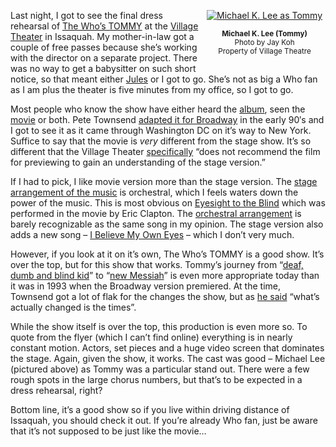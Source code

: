 <div
style="padding-right: 5px; padding-left: 5px; float: right; padding-bottom: 5px">

<div style="text-align: center">

[![Michael K. Lee as
Tommy](http://s3.amazonaws.com/devhawk_images/WindowsLiveWriter/Capt.WalkerDidntComeHome_B646/TOMMY_pre-press_3.jpg)](http://www.villagetheatre.org/mainstage_tommy07.shtml)

</div>

<div style="font-size: smaller; text-align: center">

<span style="font-weight: bold">Michael K. Lee (Tommy)</span>\
Photo by Jay Koh\
Property of Village Theatre

</div>

</div>

Last night, I got to see the final dress rehearsal of [The Who’s
TOMMY](http://www.villagetheatre.org/mainstage_tommy07.shtml) at the
[Village Theater](http://www.villagetheatre.org) in Issaquah. My
mother-in-law got a couple of free passes because she’s working with the
director on a separate project. There was no way to get a babysitter on
such short notice, so that meant either
[Jules](http://techiewife.spaces.msn.com/) or I got to go. She’s not as
big a Who fan as I am plus the theater is five minutes from my office,
so I got to go.

Most people who know the show have either heard the
[album](http://www.rhapsody.com/thewho/tommy), seen the
[movie](http://www.imdb.com/title/tt0073812/) or both. Pete Townsend
[adapted it for
Broadway](http://en.wikipedia.org/wiki/Tommy_%28rock_opera%29#1993_stage_version)
in the early 90′s and I got to see it as it came through Washington DC
on it’s way to New York. Suffice to say that the movie is *very*
different from the stage show. It’s so different that the Village
Theater
[specifically](http://www.villagetheatre.org/Downloads/mainstage/prod-guides/tommy-pg.doc)
“does not recommend the film for previewing to gain an understanding of
the stage version.”

If I had to pick, I like movie version more than the stage version. The
[stage arrangement of the
music](http://www.rhapsody.com/petetownshend/thewhostommy) is
orchestral, which I feels waters down the power of the music. This is
most obvious on [Eyesight to the
Blind](http://play.rhapsody.com/thewho/tommy/eyesighttotheblindthehawker)
which was performed in the movie by Eric Clapton. The [orchestral
arrangement](http://play.rhapsody.com/petetownshend/thewhostommy/eyesighttotheblindreprise)
is barely recognizable as the same song in my opinion. The stage version
also adds a new song – [I Believe My Own
Eyes](http://play.rhapsody.com/petetownshend/thewhostommy/ibelievemyowneyes)
– which I don’t very much.

However, if you look at it on it’s own, The Who’s TOMMY is a good show.
It’s over the top, but for this show that works. Tommy’s journey from
“[deaf, dumb and blind
kid](http://www.thewho.net/discography/songs/PinballWizard.html)” to
“[new
Messiah](http://www.thewho.net/discography/songs/SallySimpson.html)” is
even more appropriate today than it was in 1993 when the Broadway
version premiered. At the time, Townsend got a lot of flak for the
changes the show, but as [he
said](http://www.thewho.net/articles/townshen/pt_96.htm) “what’s
actually changed is the times”.

While the show itself is over the top, this production is even more so.
To quote from the flyer (which I can’t find online) everything is in
nearly constant motion. Actors, set pieces and a huge video screen that
dominates the stage. Again, given the show, it works. The cast was good
– Michael Lee (pictured above) as Tommy was a particular stand out.
There were a few rough spots in the large chorus numbers, but that’s to
be expected in a dress rehearsal, right?

Bottom line, it’s a good show so if you live within driving distance of
Issaquah, you should check it out. If you’re already Who fan, just be
aware that it’s not supposed to be just like the movie…
